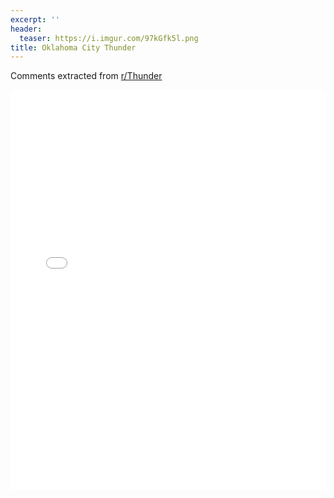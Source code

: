 ```yaml
---
excerpt: ''
header:
  teaser: https://i.imgur.com/97kGfk5l.png
title: Oklahoma City Thunder
---
```


Comments extracted from [r/Thunder](https://reddit.com/r/Thunder)
<iframe id="igraph" scrolling="no" style="border:none;" seamless="seamless" src="/plots/NBA/OKC.html" height="640" width="100%"></iframe>